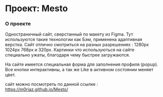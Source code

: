 # Проект: Mesto

### О проекте

Одностраничный сайт, сверстанный по макету из Figma. Тут используются такие технологии как Бэм, применена адаптивная верстка. Сайт отлично смотриться на разных разрешениях : 1280px 1024px 768px и 320px.
Картинки что используються на сайте специально ужаты, благодаря чему быстрее загружаются.

На сайте имеется специальная форма для заполнения профиля (popup). Все кнопки интерактивны, а так же  Like в активном состоянии меняет цвет.

сайт можно посмотреть по данной ссылке :  https://m0riaz.github.io/Mesto/
